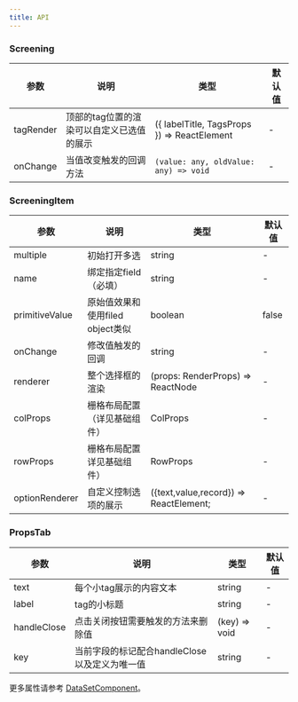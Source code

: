```yaml
---
title: API
---
```


### Screening

| 参数 | 说明 | 类型 | 默认值 |
| --- | --- | --- | --- |
| tagRender | 顶部的tag位置的渲染可以自定义已选值的展示 | ({ labelTitle, TagsProps }) => ReactElement<any> | - |
| onChange | 当值改变触发的回调方法 | `(value: any, oldValue: any) => void` | - |

### ScreeningItem

| 参数 | 说明 | 类型 | 默认值 |
| --- | --- | --- | --- |
| multiple | 初始打开多选 | string | - |
| name | 绑定指定field（必填） | string | - |
| primitiveValue | 原始值效果和使用filed object类似 | boolean | false |
| onChange | 修改值触发的回调 | string | - |
| renderer | 整个选择框的渲染 | (props: RenderProps) => ReactNode | - |
| colProps | 栅格布局配置（详见基础组件） | ColProps | - |
| rowProps | 栅格布局配置 详见基础组件） | RowProps | - |
| optionRenderer | 自定义控制选项的展示 | ({text,value,record}) => ReactElement<any>; | - |

### PropsTab 

| 参数 | 说明 | 类型 | 默认值 |
| --- | --- | --- | --- |
| text | 每个小tag展示的内容文本 | string | - |
| label | tag的小标题 | string | - |
| handleClose | 点击关闭按钮需要触发的方法来删除值 | (key) => void | - |
| key | 当前字段的标记配合handleClose以及定义为唯一值 | string | - |

更多属性请参考 [DataSetComponent](/en/procmp/abstract/ViewComponent#datasetcomponent)。
